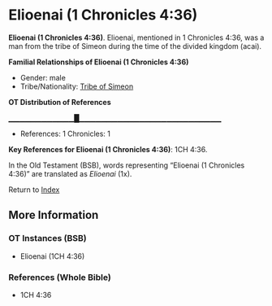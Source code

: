 # Elioenai (1 Chronicles 4:36)
**Elioenai (1 Chronicles 4:36)**. 
Elioenai, mentioned in 1 Chronicles 4:36, was a man from the tribe of Simeon during the time of the divided kingdom (acai). 




**Familial Relationships of Elioenai (1 Chronicles 4:36)**


* Gender: male
* Tribe/Nationality: [Tribe of Simeon](../../../groups/md/acai/Simeon.md)


**OT Distribution of References**

▁▁▁▁▁▁▁▁▁▁▁▁█▁▁▁▁▁▁▁▁▁▁▁▁▁▁▁▁▁▁▁▁▁▁▁▁▁▁
* References: 1 Chronicles: 1



**Key References for Elioenai (1 Chronicles 4:36)**: 
1CH 4:36. 


In the Old Testament (BSB), words representing “Elioenai (1 Chronicles 4:36)” are translated as 
*Elioenai* (1x). 




Return to [Index](00-Index.md)

## More Information

### OT Instances (BSB)

* Elioenai (1CH 4:36)



### References (Whole Bible)

* 1CH 4:36



